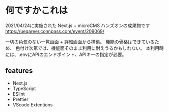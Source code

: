 # 何ですかこれは
2021/04/24に実施された Next.js + microCMS ハンズオンの成果物です
https://ueqareer.connpass.com/event/209069/

一切の色気のない一覧画面 + 詳細画面から構築。
機能の骨格はできているため、
色付け次第では、機能面そのまま利用に耐えうるかもしれない。
本利用時には、.envにAPIのエンドポイント、APIキーの指定が必要。

## features

* Next.js
* TypeScript
* ESlint
* Prettier
* VScode Extentions
